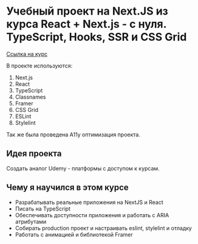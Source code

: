 # Учебный проект на Next.JS из курса **React + Next.js - с нуля. TypeScript, Hooks, SSR и CSS Grid**

[Ссылка на курс](https://www.udemy.com/course/react-nextjs/)

В проекте используются:
1. Next.js
2. React
3. TypeScript
5. Classnames
6. Framer
7. CSS Grid
8. ESLint
9. Stylelint

Так же была проведена A11y оптимизация проекта. 

## Идея проекта

Создать аналог Udemy - платформы с доступом к курсам.

## Чему я научился в этом курсе

* Разрабатывать реальные приложения на NextJS и React
* Писать на TypeScript
* Обеспечивать доступности приложения и работать с ARIA атрибутами
* Собирать production проект и настраивать eslint, stylelint и отладку
* Работать с анимацией и библиотекой Framer
